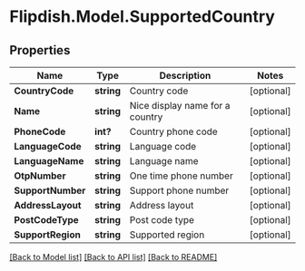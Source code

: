 # Flipdish.Model.SupportedCountry
## Properties

Name | Type | Description | Notes
------------ | ------------- | ------------- | -------------
**CountryCode** | **string** | Country code | [optional] 
**Name** | **string** | Nice display name for a country | [optional] 
**PhoneCode** | **int?** | Country phone code | [optional] 
**LanguageCode** | **string** | Language code | [optional] 
**LanguageName** | **string** | Language name | [optional] 
**OtpNumber** | **string** | One time phone number | [optional] 
**SupportNumber** | **string** | Support phone number | [optional] 
**AddressLayout** | **string** | Address layout | [optional] 
**PostCodeType** | **string** | Post code type | [optional] 
**SupportRegion** | **string** | Supported region | [optional] 

[[Back to Model list]](../README.md#documentation-for-models) [[Back to API list]](../README.md#documentation-for-api-endpoints) [[Back to README]](../README.md)

